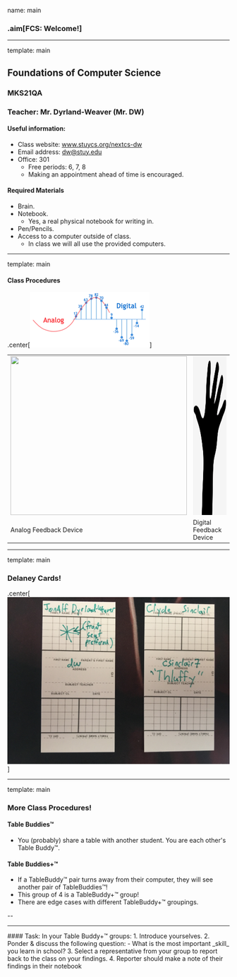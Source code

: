 name: main

### .aim[FCS: Welcome!]
<style>
.aim {
font-size: .75em;
border-bottom: 1px solid lightgray;
margin: 1px;
}
.remark-inline-code {
  background-color: lightgray;
  border-radius: 3px;
  padding-left: 2px;
  padding-right: 2px;
}
/*h4 {font-size: 1.5em}*/
</style>

---
template: main

## Foundations of Computer Science
### MKS21QA
### Teacher: Mr. Dyrland-Weaver (Mr. DW)
#### Useful information:
- Class website: www.stuycs.org/nextcs-dw
- Email address: dw@stuy.edu
- Office: 301
  - Free periods: 6, 7, 8
  - Making an appointment ahead of time is encouraged.

#### Required Materials
- Brain.
- Notebook.
  - Yes, a real physical notebook for writing in.
- Pen/Pencils.
- Access to a computer outside of class.
  - In class we will all use the provided computers.

---
template: main

#### Class Procedures

.center[![Analog & Digital](img/00_anglog_dig.png)]

| | |
|---|---|
| <img src="img/full_00_analog_fbk_dev.gif" width="400" height="360"> | <img src="img/00_dig_fbk_dev.png" width="400" height="360"> |
| Analog Feedback Device | Digital Feedback Device |

---
template: main

### Delaney Cards!
.center[![dcards](img/00_delaney_example.jpg)]

---
template: main

### More Class Procedures!
#### Table Buddies™
- You (probably) share a table with another student. You are each other's Table Buddy™.

#### Table Buddies+™
- If a TableBuddy™ pair turns away from their computer, they will see another pair of TableBuddies™!
- This group of 4 is a TableBuddy+™ group!
- There are edge cases with different TableBuddy+™ groupings.

--

<hr>
#### Task:
In your Table Buddy+™ groups:
1. Introduce yourselves.
2. Ponder & discuss the following question:
   - What is the most important _skill_ you learn in school?
3. Select a representative from your group to report back to the class on your findings.
4. Reporter should make a note of their findings in their notebook
